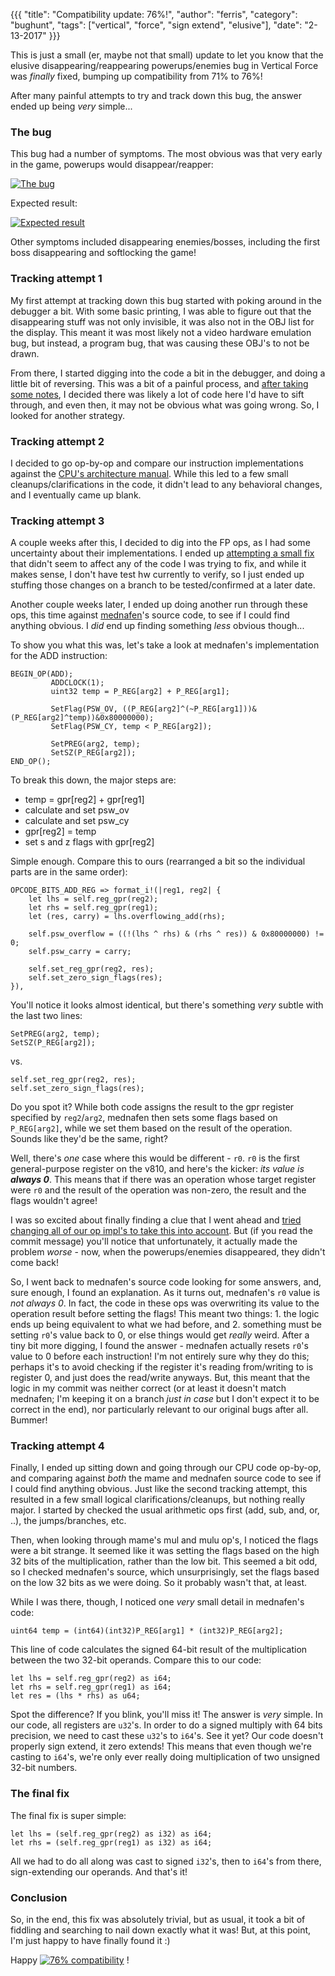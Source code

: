 {{{
  "title": "Compatibility update: 76%!",
  "author": "ferris",
  "category": "bughunt",
  "tags": ["vertical", "force", "sign extend", "elusive"],
  "date": "2-13-2017"
}}}

This is just a small (er, maybe not that small) update to let you know that the elusive disappearing/reappearing powerups/enemies bug in Vertical Force was _finally_ fixed, bumping up compatibility from 71% to 76%!

After many painful attempts to try and track down this bug, the answer ended up being _very_ simple...

### The bug

This bug had a number of symptoms. The most obvious was that very early in the game, powerups would disappear/reapper:

[![The bug](/post-images/bughunt/vertical-force/before.gif)](/post-images/bughunt/vertical-force/before.gif)

<!--more-->

Expected result:

[![Expected result](/post-images/bughunt/vertical-force/after.gif)](/post-images/bughunt/vertical-force/after.gif)

Other symptoms included disappearing enemies/bosses, including the first boss disappearing and softlocking the game!

### Tracking attempt 1

My first attempt at tracking down this bug started with poking around in the debugger a bit. With some basic printing, I was able to figure out that the disappearing stuff was not only invisible, it was also not in the OBJ list for the display. This meant it was most likely not a video hardware emulation bug, but instead, a program bug, that was causing these OBJ's to not be drawn.

From there, I started digging into the code a bit in the debugger, and doing a little bit of reversing. This was a bit of a painful process, and [after taking some notes](https://gist.github.com/yupferris/f7a11c9bd48a69b1b8ff08719c1e5f9a), I decided there was likely a lot of code here I'd have to sift through, and even then, it may not be obvious what was going wrong. So, I looked for another strategy.

### Tracking attempt 2

I decided to go op-by-op and compare our instruction implementations against the [CPU's architecture manual](http://www.planetvb.com/content/downloads/documents/U10082EJ1V0UM00.pdf). While this led to a few small cleanups/clarifications in the code, it didn't lead to any behavioral changes, and I eventually came up blank.

### Tracking attempt 3

A couple weeks after this, I decided to dig into the FP ops, as I had some uncertainty about their implementations. I ended up [attempting a small fix](https://github.com/emu-rs/rustual-boy/commit/6bdcae816630f8ee79593a4b3fda7904bca620c9) that didn't seem to affect any of the code I was trying to fix, and while it makes sense, I don't have test hw currently to verify, so I just ended up stuffing those changes on a branch to be tested/confirmed at a later date.

Another couple weeks later, I ended up doing another run through these ops, this time against [mednafen](https://mednafen.github.io/)'s source code, to see if I could find anything obvious. I _did_ end up finding something _less_ obvious though...

To show you what this was, let's take a look at mednafen's implementation for the ADD instruction:

```
BEGIN_OP(ADD);
         ADDCLOCK(1);
         uint32 temp = P_REG[arg2] + P_REG[arg1];

         SetFlag(PSW_OV, ((P_REG[arg2]^(~P_REG[arg1]))&(P_REG[arg2]^temp))&0x80000000);
         SetFlag(PSW_CY, temp < P_REG[arg2]);

         SetPREG(arg2, temp);
         SetSZ(P_REG[arg2]);
END_OP();
```

To break this down, the major steps are:

- temp = gpr[reg2] + gpr[reg1]
- calculate and set psw_ov
- calculate and set psw_cy
- gpr[reg2] = temp
- set s and z flags with gpr[reg2]

Simple enough. Compare this to ours (rearranged a bit so the individual parts are in the same order):

```
OPCODE_BITS_ADD_REG => format_i!(|reg1, reg2| {
    let lhs = self.reg_gpr(reg2);
    let rhs = self.reg_gpr(reg1);
    let (res, carry) = lhs.overflowing_add(rhs);

    self.psw_overflow = ((!(lhs ^ rhs) & (rhs ^ res)) & 0x80000000) != 0;
    self.psw_carry = carry;

    self.set_reg_gpr(reg2, res);
    self.set_zero_sign_flags(res);
}),
```

You'll notice it looks almost identical, but there's something _very_ subtle with the last two lines:

```
SetPREG(arg2, temp);
SetSZ(P_REG[arg2]);
```

vs.

```
self.set_reg_gpr(reg2, res);
self.set_zero_sign_flags(res);
```

Do you spot it? While both code assigns the result to the gpr register specified by `reg2`/`arg2`, mednafen then sets some flags based on `P_REG[arg2]`, while we set them based on the result of the operation. Sounds like they'd be the same, right?

Well, there's _one_ case where this would be different - `r0`. `r0` is the first general-purpose register on the v810, and here's the kicker: _its value is **always 0**_. This means that if there was an operation whose target register were `r0` and the result of the operation was non-zero, the result and the flags wouldn't agree!

I was so excited about finally finding a clue that I went ahead and [tried changing all of our op impl's to take this into account](https://github.com/emu-rs/rustual-boy/commit/6bdcae816630f8ee79593a4b3fda7904bca620c9). But (if you read the commit message) you'll notice that unfortunately, it actually made the problem _worse_ - now, when the powerups/enemies disappeared, they didn't come back!

So, I went back to mednafen's source code looking for some answers, and, sure enough, I found an explanation. As it turns out, mednafen's `r0` value is _not always 0_. In fact, the code in these ops was overwriting its value to the operation result before setting the flags! This meant two things: 1. the logic ends up being equivalent to what we had before, and 2. something must be setting `r0`'s value back to 0, or else things would get _really_ weird. After a tiny bit more digging, I found the answer - mednafen actually resets `r0`'s value to 0 before each instruction! I'm not entirely sure why they do this; perhaps it's to avoid checking if the register it's reading from/writing to is register 0, and just does the read/write anyways. But, this meant that the logic in my commit was neither correct (or at least it doesn't match mednafen; I'm keeping it on a branch _just in case_ but I don't expect it to be correct in the end), nor particularly relevant to our original bugs after all. Bummer!

### Tracking attempt 4

Finally, I ended up sitting down and going through our CPU code op-by-op, and comparing against _both_ the mame and mednafen source code to see if I could find anything obvious. Just like the second tracking attempt, this resulted in a few small logical clarifications/cleanups, but nothing really major. I started by checked the usual arithmetic ops first (add, sub, and, or, ..), the jumps/branches, etc.

Then, when looking through mame's mul and mulu op's, I noticed the flags were a bit strange. It seemed like it was setting the flags based on the high 32 bits of the multiplication, rather than the low bit. This seemed a bit odd, so I checked mednafen's source, which unsurprisingly, set the flags based on the low 32 bits as we were doing. So it probably wasn't that, at least.

While I was there, though, I noticed one _very_ small detail in mednafen's code:

```
uint64 temp = (int64)(int32)P_REG[arg1] * (int32)P_REG[arg2];
```

This line of code calculates the signed 64-bit result of the multiplication between the two 32-bit operands. Compare this to our code:

```
let lhs = self.reg_gpr(reg2) as i64;
let rhs = self.reg_gpr(reg1) as i64;
let res = (lhs * rhs) as u64;
```

Spot the difference? If you blink, you'll miss it! The answer is _very_ simple. In our code, all registers are `u32`'s. In order to do a signed multiply with 64 bits precision, we need to cast these `u32`'s to `i64`'s. See it yet? Our code doesn't properly sign extend, it zero extends! This means that even though we're casting to `i64`'s, we're only ever really doing multiplication of two unsigned 32-bit numbers.

### The final fix

The final fix is super simple:

```
let lhs = (self.reg_gpr(reg2) as i32) as i64;
let rhs = (self.reg_gpr(reg1) as i32) as i64;
```

All we had to do all along was cast to signed `i32`'s, then to `i64`'s from there, sign-extending our operands. And that's it!

### Conclusion

So, in the end, this fix was absolutely trivial, but as usual, it took a bit of fiddling and searching to nail down exactly what it was! But, at this point, I'm just happy to have finally found it :)

Happy [![76% compatibility](https://img.shields.io/badge/compatibility-76%25-yellow.svg)](https://github.com/emu-rs/rustual-boy/blob/master/README.md#known-game-compatibility) !